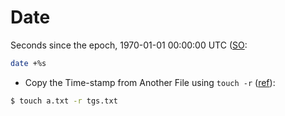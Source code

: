 # Date

Seconds since the epoch, 1970-01-01 00:00:00 UTC ([SO](https://stackoverflow.com/a/1092643/125246):

```bash
date +%s
```

* Copy the Time-stamp from Another File using `touch -r` ([ref](https://www.thegeekstuff.com/2012/11/linux-touch-command/)):

```bash
$ touch a.txt -r tgs.txt
```